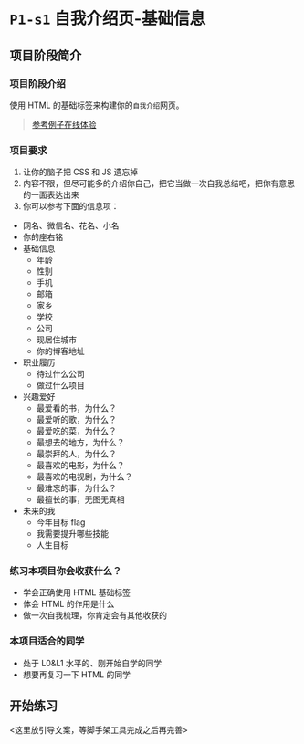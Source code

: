 # `P1-s1` 自我介绍页-基础信息

## 项目阶段简介

### 项目阶段介绍

使用 HTML 的基础标签来构建你的`自我介绍`网页。

> [参考例子在线体验](https://ZhiDaoFE.github.io/s1/index.html)

### 项目要求

1. 让你的脑子把 CSS 和 JS 遗忘掉
2. 内容不限，但尽可能多的介绍你自己，把它当做一次自我总结吧，把你有意思的一面表达出来
3. 你可以参考下面的信息项：
- 网名、微信名、花名、小名
- 你的座右铭
- 基础信息
  - 年龄
  - 性别
  - 手机
  - 邮箱
  - 家乡
  - 学校
  - 公司
  - 现居住城市
  - 你的博客地址
- 职业履历
  - 待过什么公司
  - 做过什么项目
- 兴趣爱好
  - 最爱看的书，为什么？
  - 最爱听的歌，为什么？
  - 最爱吃的菜，为什么？
  - 最想去的地方，为什么？
  - 最崇拜的人，为什么？
  - 最喜欢的电影，为什么？
  - 最喜欢的电视剧，为什么？
  - 最难忘的事，为什么？
  - 最擅长的事，无图无真相
- 未来的我
  - 今年目标 flag
  - 我需要提升哪些技能
  - 人生目标


### 练习本项目你会收获什么？

- 学会正确使用 HTML 基础标签
- 体会 HTML 的作用是什么
- 做一次自我梳理，你肯定会有其他收获的


### 本项目适合的同学

- 处于 L0&L1 水平的、刚开始自学的同学
- 想要再复习一下 HTML 的同学

## 开始练习

<这里放引导文案，等脚手架工具完成之后再完善>











